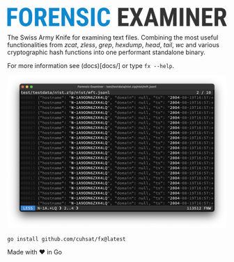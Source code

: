 ![](docs/img/logo.png "Forensic Examiner")

The Swiss Army Knife for examining text files. Combining the most useful functionalities from _zcat_, _zless_, _grep_, _hexdump_, _head_, _tail_, _wc_ and various cryptographic hash functions into one performant standalone binary.

For more information see (docs)[docs/] or type `fx --help`.

![](docs/img/grep.png)

```console
go install github.com/cuhsat/fx@latest
```

Made with ❤ in Go